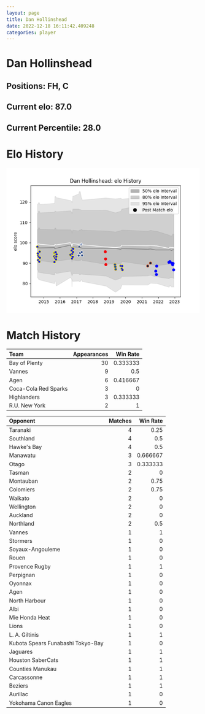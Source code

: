 ```yaml
---  
layout: page  
title: Dan Hollinshead  
date: 2022-12-18 16:11:42.409248  
categories: player  
---
```

# Dan Hollinshead

## Positions: FH, C

## Current elo: 87.0

## Current Percentile: 28.0

# Elo History


![elo history](history_DanHollinshead.png)
# Match History


| Team                 |   Appearances |   Win Rate |
|:---------------------|--------------:|-----------:|
| Bay of Plenty        |            30 |   0.333333 |
| Vannes               |             9 |   0.5      |
| Agen                 |             6 |   0.416667 |
| Coca-Cola Red Sparks |             3 |   0        |
| Highlanders          |             3 |   0.333333 |
| R.U. New York        |             2 |   1        |

| Opponent                          |   Matches |   Win Rate |
|:----------------------------------|----------:|-----------:|
| Taranaki                          |         4 |   0.25     |
| Southland                         |         4 |   0.5      |
| Hawke's Bay                       |         4 |   0.5      |
| Manawatu                          |         3 |   0.666667 |
| Otago                             |         3 |   0.333333 |
| Tasman                            |         2 |   0        |
| Montauban                         |         2 |   0.75     |
| Colomiers                         |         2 |   0.75     |
| Waikato                           |         2 |   0        |
| Wellington                        |         2 |   0        |
| Auckland                          |         2 |   0        |
| Northland                         |         2 |   0.5      |
| Vannes                            |         1 |   1        |
| Stormers                          |         1 |   0        |
| Soyaux-Angouleme                  |         1 |   0        |
| Rouen                             |         1 |   0        |
| Provence Rugby                    |         1 |   1        |
| Perpignan                         |         1 |   0        |
| Oyonnax                           |         1 |   0        |
| Agen                              |         1 |   0        |
| North Harbour                     |         1 |   0        |
| Albi                              |         1 |   0        |
| Mie Honda Heat                    |         1 |   0        |
| Lions                             |         1 |   0        |
| L. A. Giltinis                    |         1 |   1        |
| Kubota Spears Funabashi Tokyo-Bay |         1 |   0        |
| Jaguares                          |         1 |   1        |
| Houston SaberCats                 |         1 |   1        |
| Counties Manukau                  |         1 |   1        |
| Carcassonne                       |         1 |   1        |
| Beziers                           |         1 |   1        |
| Aurillac                          |         1 |   0        |
| Yokohama Canon Eagles             |         1 |   0        |